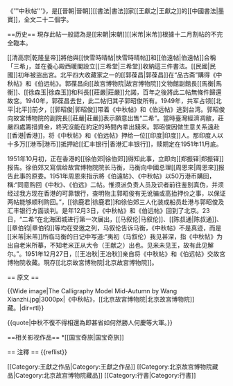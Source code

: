 《'''中秋帖'''》，是[[晉朝|晉朝]][[書法|書法]]家[[王獻之|王獻之]]的[[中國書法|墨寶]]，全文二十二個字。

==历史==
現存此帖一般認為是[[宋朝|宋朝]][[米芾|米芾]]根據十二月割帖的不完全臨本。

[[清高宗|乾隆皇帝]]將他與[[快雪時晴帖|快雪時晴帖]]和[[伯遠帖|伯遠帖]]合稱「三希」，並在養心殿西暖閣設立[[三希堂|三希堂]]收納這三件書法。[[民國|民國]]初年被盜出宮。北平四大收藏家之一的[[郭葆昌|郭葆昌]]在“品古斋”購得《中秋帖》和《伯远帖》。郭葆昌向[[故宮博物院|故宮博物院]]文物館副館長[[馬衡|馬衡]]、[[徐森玉|徐森玉]]和科長[[莊嚴|莊嚴]]允諾，百年之後將此二帖無條件歸還故宮。1940年，郭葆昌去世，此二帖归其子郭昭俊所有。1949年，共军占领[[北平|北平]]前夕，[[郭昭俊|郭昭俊]]带着《中秋帖》和《伯远帖》逃到台湾。郭昭俊向故宮博物院的副院長[[莊嚴|莊嚴]]表示願意出售“二希”。當時臺灣經濟凋敝，莊嚴四處籌措資金，終究沒能在約定的時間內拿出錢來。郭昭俊因做生意关系遠赴[[香港|香港]]，将《中秋帖》和《伯远帖》押给一位[[印度|印度]]人。那印度人以十多万[[港币|港币]]抵押給[[汇丰银行|香港汇丰银行]]，赎期定在1951年11月底。

1951年10月初，正在香港的[[徐伯郊|徐伯郊]]得知此事，立即向[[郑振铎|郑振铎]]报告。徐伯郊又寫信给故宫博物院院长马衡，马衡向中國总理[[周恩來|周恩來]]报告此事的原委。1951年周恩來指示將《伯遠帖》、《中秋帖》以50万港币購回，稱:“同意购回《中秋》、《伯远》二帖。惟须派负责人员及识者前往鉴别真伪，并须经过我方现在香港的可靠银行，查明物主郭昭俊有无讹骗或高抬押价之事，以保证两帖能够顺利购回。”，[[徐鹿君|徐鹿君]]和徐伯郊三人化装成船员赴港与郭昭俊及汇丰银行方面谈判。是年12月3日，《中秋帖》和《伯远帖》回到了北京。23日，“二希”在北海团城进行第一次展出，[[马叙伦|马叙伦]]、[[陈叔通|陈叔通]]、[[章伯钧|章伯钧]]等均在受邀之列，马叙伦告诉马衡，《中秋帖》不是真迹，而是[[米芾|米芾]]所临<ref>马衡的日记中写道:“夷初（马叙伦）我见甚深，指《中秋帖》为出自老米所摹，不知老米正从大令（王献之）出也。见米未见王，故有此见解尔。”</ref>。1951年12月27日，[[王冶秋|王冶秋]]亲自将《中秋帖》和《伯远帖》交故宮博物院收藏。現存[[北京故宮博物院|北京故宮博物院]]。

== 原文 ==

{{Wide image|The Calligraphy Model Mid-Autumn by Wang Xianzhi.jpg|3000px|《中秋帖》，[[北京故宮博物院|北京故宮博物院]]藏。|dir=rtl}}

{{quote|中秋不復不得相還為即甚省如何然勝人何慶等大軍。}}

==相关影视作品==
*[[国宝奇旅|国宝奇旅]]

== 注釋 ==
{{reflist}}

[[Category:王獻之作品|Category:王獻之作品]]
[[Category:北京故宫博物院藏品|Category:北京故宫博物院藏品]]
[[Category:行書|Category:行書]]